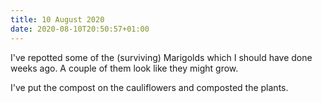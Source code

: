 ```yaml
---
title: 10 August 2020
date: 2020-08-10T20:50:57+01:00
---
```


I've repotted some of the (surviving) Marigolds which I should have done weeks ago.
A couple of them look like they might grow.

I've put the compost on the cauliflowers and composted the plants. 
